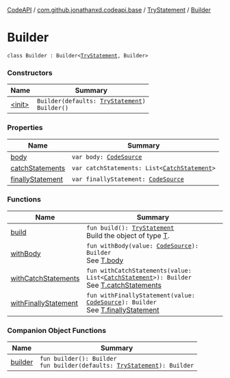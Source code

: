 [CodeAPI](../../../index.md) / [com.github.jonathanxd.codeapi.base](../../index.md) / [TryStatement](../index.md) / [Builder](.)

# Builder

`class Builder : Builder<`[`TryStatement`](../index.md)`, Builder>`

### Constructors

| Name | Summary |
|---|---|
| [&lt;init&gt;](-init-.md) | `Builder(defaults: `[`TryStatement`](../index.md)`)`<br>`Builder()` |

### Properties

| Name | Summary |
|---|---|
| [body](body.md) | `var body: `[`CodeSource`](../../../com.github.jonathanxd.codeapi/-code-source/index.md) |
| [catchStatements](catch-statements.md) | `var catchStatements: List<`[`CatchStatement`](../../-catch-statement/index.md)`>` |
| [finallyStatement](finally-statement.md) | `var finallyStatement: `[`CodeSource`](../../../com.github.jonathanxd.codeapi/-code-source/index.md) |

### Functions

| Name | Summary |
|---|---|
| [build](build.md) | `fun build(): `[`TryStatement`](../index.md)<br>Build the object of type [T](#). |
| [withBody](with-body.md) | `fun withBody(value: `[`CodeSource`](../../../com.github.jonathanxd.codeapi/-code-source/index.md)`): Builder`<br>See [T.body](#) |
| [withCatchStatements](with-catch-statements.md) | `fun withCatchStatements(value: List<`[`CatchStatement`](../../-catch-statement/index.md)`>): Builder`<br>See [T.catchStatements](#) |
| [withFinallyStatement](with-finally-statement.md) | `fun withFinallyStatement(value: `[`CodeSource`](../../../com.github.jonathanxd.codeapi/-code-source/index.md)`): Builder`<br>See [T.finallyStatement](#) |

### Companion Object Functions

| Name | Summary |
|---|---|
| [builder](builder.md) | `fun builder(): Builder`<br>`fun builder(defaults: `[`TryStatement`](../index.md)`): Builder` |
